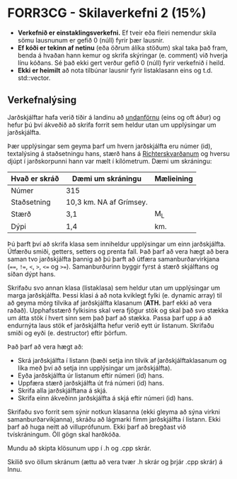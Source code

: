 # FORR3CG - Skilaverkefni 2 (15%)

- **Verkefnið er einstaklingsverkefni.** Ef tveir eða fleiri nemendur skila sömu lausnunum er gefið 0 (núll) fyrir þær lausnir.
- **Ef kóði er tekinn af netinu** (eða öðrum álíka stöðum) skal taka það fram, benda á hvaðan hann kemur og skrifa skýringar (e. comment) við hverja línu kóðans. Sé það ekki gert verður gefið 0 (núll) fyrir verkefnið í heild.
- **Ekki er heimilt** að nota tilbúnar lausnir fyrir listaklasann eins og t.d. std::vector.

## Verkefnalýsing

Jarðskjálftar hafa verið tíðir á landinu að [undanförnu](https://www.vedur.is/skjalftar-og-eldgos/jardskjalftar/#view=table) (eins og oft áður) og hefur þú því ákveðið að skrifa forrit sem heldur utan um upplýsingar um jarðskjálfta.

Þær upplýsingar sem geyma þarf um hvern jarðskjálfta eru númer (id), textalýsing á staðsetningu hans, stærð hans á [Richterskvarðanum](https://is.wikipedia.org/wiki/Jarðskjálftakvarðar#Richterskvarðinn) og hversu djúpt í jarðskorpunni hann var mælt í kílómetrum. Dæmi um skráningu:

Hvað er skráð | Dæmi um skráningu | Mælieining
--- | --- | ---
Númer | 315 | 
Staðsetning | 10,3 km. NA af Grímsey. | 
Stærð | 3,1 | M<sub>L</sub>
Dýpi | 1,4 | km.

Þú þarft því að skrifa klasa sem inniheldur upplýsingar um einn jarðskjálfta. Útfærðu smiði, getters, setters og prenta fall. Það þarf að vera hægt að bera saman tvo jarðskjálfta þannig að þú þarft að útfæra samanburðarvirkjana (`==`, `!=`, `<`, `>`, `<=` og `>=`). Samanburðurinn byggir fyrst á stærð skjálftans og síðan dýpt hans. 

Skrifaðu svo annan klasa (listaklasa) sem heldur utan um upplýsingar um marga jarðskjálfta. Þessi klasi á að nota kviklegt fylki (e. dynamic array) til að geyma mörg tilvika af jarðskjálfta klasanum (**ATH.** þarf ekki að vera raðað). Upphafsstærð fylkisins skal vera fjögur stök og skal það svo stækka um átta stök í hvert sinn sem það þarf að stækka. Passa þarf upp á að endurnýta laus stök ef jarðskjálfta hefur verið eytt úr listanum. Skrifaðu smiði og eyði (e. destructor) eftir þörfum.

Það þarf að vera hægt að:

- Skrá jarðskjálfta í listann (bæði setja inn tilvik af jarðskjálftaklasanum og líka með því að setja inn upplýsingar um jarðskjálfta).
- Eyða jarðskjálfta úr listanum eftir númeri (id) hans.
- Uppfæra stærð jarðskjálfta út frá númeri (id) hans.
- Skrifa alla jarðskjálftana á skjá.
- Skrifa einn ákveðinn jarðskjálfta á skjá eftir númeri (id) hans.

Skrifaðu svo forrit sem sýnir notkun klasanna (ekki gleyma að sýna virkni samanburðarvikjanna), skráðu að lágmarki fimm jarðskjálfta í listann. Ekki þarf að huga neitt að villuprófunum. Ekki þarf að bregðast við tvískráningum. Öll gögn skal harðkóða.

Mundu að skipta klösunum upp í .h og .cpp skrár.

Skilið svo öllum skránum (ættu að vera tvær .h skrár og þrjár .cpp skrár) á Innu.

